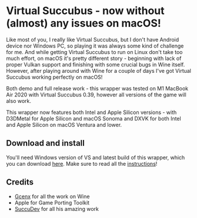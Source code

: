 # Virtual Succubus - now without (almost) any issues on macOS!
Like most of you, I really like Virtual Succubus, but I don't have Android device nor Windows PC, so playing it was always some kind of challenge for me. And while getting Virtual Succubus to run on Linux don't take too much effort, on macOS it's pretty different story - beginning with lack of proper Vulkan support and finishing with some crucial bugs in Wine itself. However, after playing around with Wine for a couple of days I've got Virtual Succubus working perfectly on macOS!

Both demo and full release work - this wrapper was tested on M1 MacBook Air 2020 with Virtual Succubus 0.39, however all versions of the game will also work.

This wrapper now features both Intel and Apple Silicon versions - with D3DMetal for Apple Silicon and macOS Sonoma and DXVK for both Intel and Apple Silicon on macOS Ventura and lower.

## Download and install
You'll need Windows version of VS and latest build of this wrapper, which you can download [here](https://github.com/Ferbez/virtual-succubus-macos/releases). Make sure to read all the [instructions](https://github.com/Ferbez/virtual-succubus-macos/blob/main/INSTALLATION.md)!

## Credits
- [Gcenx](https://github.com/Gcenx) for all the work on Wine
- Apple for Game Porting Toolkit
- [SuccuDev](https://www.virtualsuccubus.com) for all his amazing work
